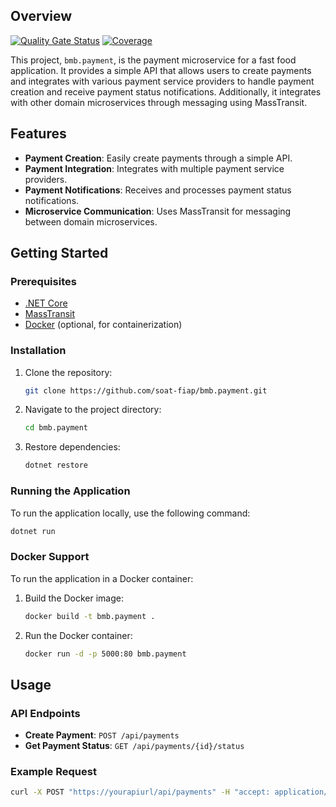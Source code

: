 ## Overview

[![Quality Gate Status](https://sonarcloud.io/api/project_badges/measure?project=soat-fiap_bmb.payment&metric=alert_status)](https://sonarcloud.io/summary/new_code?id=soat-fiap_bmb.payment)
[![Coverage](https://sonarcloud.io/api/project_badges/measure?project=soat-fiap_bmb.payment&metric=coverage)](https://sonarcloud.io/summary/new_code?id=soat-fiap_bmb.payment)

This project, `bmb.payment`, is the payment microservice for a fast food application. It provides a simple API that allows users to create payments and integrates with various payment service providers to handle payment creation and receive payment status notifications. Additionally, it integrates with other domain microservices through messaging using MassTransit.

## Features

- **Payment Creation**: Easily create payments through a simple API.
- **Payment Integration**: Integrates with multiple payment service providers.
- **Payment Notifications**: Receives and processes payment status notifications.
- **Microservice Communication**: Uses MassTransit for messaging between domain microservices.

## Getting Started

### Prerequisites

- [.NET Core](https://dotnet.microsoft.com/download)
- [MassTransit](https://masstransit-project.com/)
- [Docker](https://www.docker.com/) (optional, for containerization)

### Installation

1. Clone the repository:
    ```sh
    git clone https://github.com/soat-fiap/bmb.payment.git
    ```
2. Navigate to the project directory:
    ```sh
    cd bmb.payment
    ```
3. Restore dependencies:
    ```sh
    dotnet restore
    ```

### Running the Application

To run the application locally, use the following command:
```sh
dotnet run
```

### Docker Support

To run the application in a Docker container:
1. Build the Docker image:
    ```sh
    docker build -t bmb.payment .
    ```
2. Run the Docker container:
    ```sh
    docker run -d -p 5000:80 bmb.payment
    ```

## Usage

### API Endpoints

- **Create Payment**: `POST /api/payments`
- **Get Payment Status**: `GET /api/payments/{id}/status`

### Example Request

```sh
curl -X POST "https://yourapiurl/api/payments" -H "accept: application/json" -H "Content-Type: application/json" -d "{ \"amount\": 100.0, \"currency\": \"USD\", \"paymentMethod\": \"CreditCard\" }"
```